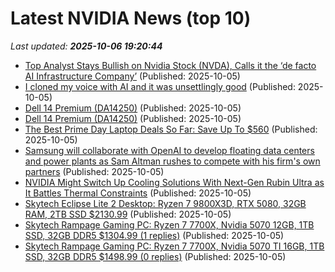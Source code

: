 # Latest NVIDIA News (top 10)
_Last updated: **2025-10-06 19:20:44**_

- [Top Analyst Stays Bullish on Nvidia Stock (NVDA), Calls it the ‘de facto AI Infrastructure Company’](https://biztoc.com/x/24a20d62353c8087) (Published: 2025-10-05)
- [I cloned my voice with AI and it was unsettlingly good](https://www.makeuseof.com/ai-voice-clone-chatterbox/) (Published: 2025-10-05)
- [Dell 14 Premium (DA14250)](https://uk.pcmag.com/laptops/160451/dell-14-premium-da14250) (Published: 2025-10-05)
- [Dell 14 Premium (DA14250)](https://me.pcmag.com/en/laptops/32645/dell-14-premium-da14250) (Published: 2025-10-05)
- [The Best Prime Day Laptop Deals So Far: Save Up To $560](https://www.forbes.com/sites/forbes-personal-shopper/2025/10/05/prime-day-laptop-deals/) (Published: 2025-10-05)
- [Samsung will collaborate with OpenAI to develop floating data centers and power plants as Sam Altman rushes to compete with his firm's own partners](https://www.techradar.com/pro/samsung-will-collaborate-with-openai-to-develop-floating-data-centers-and-power-plants-as-sam-altman-rushes-to-compete-with-his-firms-own-partners) (Published: 2025-10-05)
- [NVIDIA Might Switch Up Cooling Solutions With Next-Gen Rubin Ultra as It Battles Thermal Constraints](https://wccftech.com/nvidia-might-switch-cooling-solutions-with-rubin-ultra/) (Published: 2025-10-05)
- [Skytech Eclipse Lite 2 Desktop: Ryzen 7 9800X3D, RTX 5080, 32GB RAM, 2TB SSD $2130.99](https://slickdeals.net/f/18664246-skytech-eclipse-lite-2-desktop-ryzen-7-9800x3d-rtx-5080-32gb-ram-2tb-ssd-2130-99) (Published: 2025-10-05)
- [Skytech Rampage Gaming PC: Ryzen 7 7700X, Nvidia 5070 12GB, 1TB SSD, 32GB DDR5 $1304.99 (1 replies)](https://slickdeals.net/f/18664234-skytech-rampage-gaming-pc-ryzen-7-7700x-nvidia-5070-12gb-1tb-ssd-32gb-ddr5-1304-99) (Published: 2025-10-05)
- [Skytech Rampage Gaming PC: Ryzen 7 7700X, Nvidia 5070 TI 16GB, 1TB SSD, 32GB DDR5 $1498.99 (0 replies)](https://slickdeals.net/f/18664204-skytech-rampage-gaming-pc-ryzen-7-7700x-nvidia-5070-ti-16gb-1tb-ssd-32gb-ddr5-1498-99) (Published: 2025-10-05)
